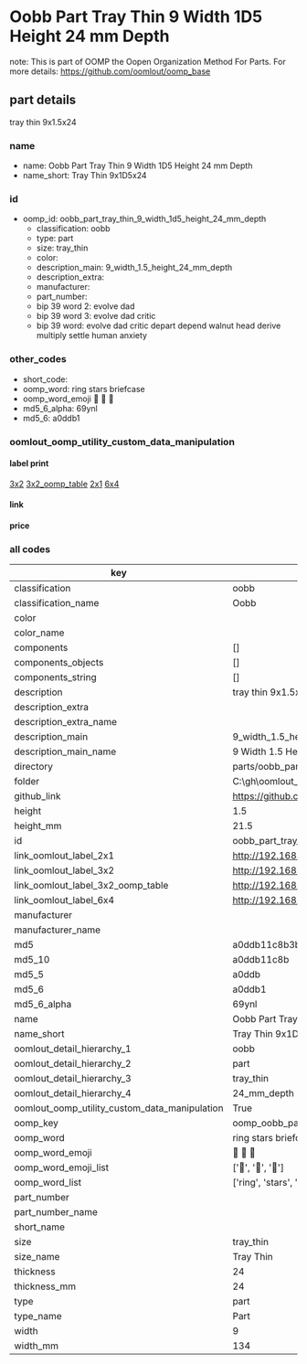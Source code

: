 # Oobb Part Tray Thin 9 Width 1D5 Height 24 mm Depth  

note: This is part of OOMP the Oopen Organization Method For Parts. For more details: https://github.com/oomlout/oomp_base

##  part details
  



tray thin 9x1.5x24



### name
* name: Oobb Part Tray Thin 9 Width 1D5 Height 24 mm Depth
* name_short: Tray Thin 9x1D5x24 
### id
* oomp_id: oobb_part_tray_thin_9_width_1d5_height_24_mm_depth
  * classification: oobb
  * type: part
  * size: tray_thin
  * color: 
  * description_main: 9_width_1.5_height_24_mm_depth
  * description_extra: 
  * manufacturer: 
  * part_number: 
  * bip 39 word 2: evolve dad
  * bip 39 word 3: evolve dad critic
  * bip 39 word: evolve dad critic depart depend walnut head derive multiply settle human anxiety

### other_codes
* short_code: 
* oomp_word: ring stars briefcase
* oomp_word_emoji :ring: :stars: :briefcase:
* md5_6_alpha: 69ynl
* md5_6: a0ddb1






### oomlout_oomp_utility_custom_data_manipulation
#### label print
[3x2](http://192.168.1.245:1112/?label=oomp%2069ynl)
[3x2_oomp_table](http://192.168.1.108:1112/?label=oomp%2069ynl)
[2x1](http://192.168.1.242:1112/?label=oomp%2069ynl)
[6x4](http://192.168.1.55:1112/?label=oomp%2069ynl)    

#### link

                              

#### price







### all codes 
| key | value |  
| --- | --- |  
| classification | oobb |  
| classification_name | Oobb |  
| color |  |  
| color_name |  |  
| components | [] |  
| components_objects | [] |  
| components_string | [] |  
| description | tray thin 9x1.5x24 |  
| description_extra |  |  
| description_extra_name |  |  
| description_main | 9_width_1.5_height_24_mm_depth |  
| description_main_name | 9 Width 1.5 Height 24 mm Depth |  
| directory | parts/oobb_part_tray_thin_9_width_1d5_height_24_mm_depth |  
| folder | C:\gh\oomlout_oobb_version_4_generated_parts\parts\oobb_part_tray_thin_9_width_1d5_height_24_mm_depth |  
| github_link | https://github.com/oomlout/oomlout_oomp_part_src/tree/main/parts/oobb_part_tray_thin_9_width_1d5_height_24_mm_depth |  
| height | 1.5 |  
| height_mm | 21.5 |  
| id | oobb_part_tray_thin_9_width_1d5_height_24_mm_depth |  
| link_oomlout_label_2x1 | http://192.168.1.242:1112/?label=oomp%2069ynl |  
| link_oomlout_label_3x2 | http://192.168.1.245:1112/?label=oomp%2069ynl |  
| link_oomlout_label_3x2_oomp_table | http://192.168.1.108:1112/?label=oomp%2069ynl |  
| link_oomlout_label_6x4 | http://192.168.1.55:1112/?label=oomp%2069ynl |  
| manufacturer |  |  
| manufacturer_name |  |  
| md5 | a0ddb11c8b3b6d43db1d73ac678dba71 |  
| md5_10 | a0ddb11c8b |  
| md5_5 | a0ddb |  
| md5_6 | a0ddb1 |  
| md5_6_alpha | 69ynl |  
| name | Oobb Part Tray Thin 9 Width 1D5 Height 24 mm Depth |  
| name_short | Tray Thin 9x1D5x24  |  
| oomlout_detail_hierarchy_1 | oobb |  
| oomlout_detail_hierarchy_2 | part |  
| oomlout_detail_hierarchy_3 | tray_thin |  
| oomlout_detail_hierarchy_4 | 24_mm_depth |  
| oomlout_oomp_utility_custom_data_manipulation | True |  
| oomp_key | oomp_oobb_part_tray_thin_9_width_1d5_height_24_mm_depth |  
| oomp_word | ring stars briefcase |  
| oomp_word_emoji | :ring: :stars: :briefcase: |  
| oomp_word_emoji_list | [':ring:', ':stars:', ':briefcase:'] |  
| oomp_word_list | ['ring', 'stars', 'briefcase'] |  
| part_number |  |  
| part_number_name |  |  
| short_name |  |  
| size | tray_thin |  
| size_name | Tray Thin |  
| thickness | 24 |  
| thickness_mm | 24 |  
| type | part |  
| type_name | Part |  
| width | 9 |  
| width_mm | 134 |  
